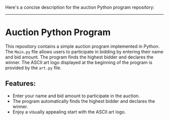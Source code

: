 Here's a concise description for the auction Python program repository:

---

# Auction Python Program

This repository contains a simple auction program implemented in Python. The `Main.py` file allows users to participate in bidding by entering their name and bid amount. The program finds the highest bidder and declares the winner. The ASCII art logo displayed at the beginning of the program is provided by the `art.py` file.

## Features:

- Enter your name and bid amount to participate in the auction.
- The program automatically finds the highest bidder and declares the winner.
- Enjoy a visually appealing start with the ASCII art logo.

